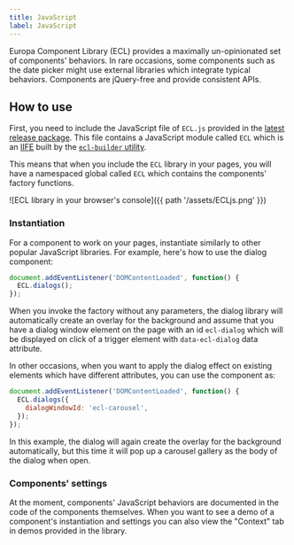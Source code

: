 ```yaml
---
title: JavaScript
label: JavaScript
---
```


Europa Component Library (ECL) provides a maximally un-opinionated set of
components' behaviors. In rare occasions, some components such as the date
picker might use external libraries which integrate typical behaviors.
Components are jQuery-free and provide consistent APIs.

## How to use

First, you need to include the JavaScript file of `ECL.js` provided in the
[latest release package](https://github.com/ec-europa/europa-component-library/releases).
This file contains a JavaScript module called `ECL` which is an
[IIFE](https://developer.mozilla.org/en-US/docs/Glossary/IIFE) built by the
[`ecl-builder` utility](https://www.npmjs.com/package/@ec-europa/ecl-builder).

This means that when you include the `ECL` library in your pages, you will have
a namespaced global called `ECL` which contains the components' factory
functions.

![ECL library in your browser's console]({{ path '/assets/ECLjs.png' }})

### Instantiation

For a component to work on your pages, instantiate similarly to other popular
JavaScript libraries. For example, here's how to use the dialog component:

```js
document.addEventListener('DOMContentLoaded', function() {
  ECL.dialogs();
});
```

When you invoke the factory without any parameters, the dialog library will
automatically create an overlay for the background and assume that you have a
dialog window element on the page with an id `ecl-dialog` which will be
displayed on click of a trigger element with `data-ecl-dialog` data attribute.

In other occasions, when you want to apply the dialog effect on existing
elements which have different attributes, you can use the component as:

```js
document.addEventListener('DOMContentLoaded', function() {
  ECL.dialogs({
    dialogWindowId: 'ecl-carousel',
  });
});
```

In this example, the dialog will again create the overlay for the background
automatically, but this time it will pop up a carousel gallery as the body of
the dialog when open.

### Components' settings

At the moment, components' JavaScript behaviors are documented in the code of
the components themselves. When you want to see a demo of a component's
instantiation and settings you can also view the "Context" tab in demos provided
in the library.
